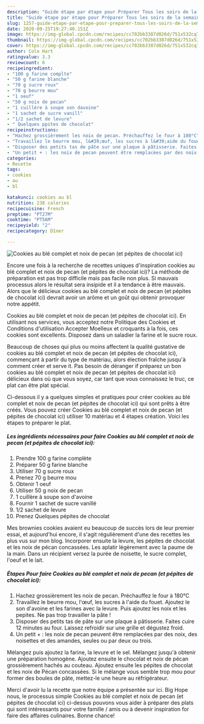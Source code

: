 ```yaml
---
description: "Guide étape par étape pour Préparer Tous les soirs de la semaine Cookies au blé complet et noix de pecan (et pépites de chocolat ici)"
title: "Guide étape par étape pour Préparer Tous les soirs de la semaine Cookies au blé complet et noix de pecan (et pépites de chocolat ici)"
slug: 1257-guide-etape-par-etape-pour-preparer-tous-les-soirs-de-la-semaine-cookies-au-ble-complet-et-noix-de-pecan-et-pepites-de-chocolat-ici
date: 2020-09-25T19:27:40.151Z
image: https://img-global.cpcdn.com/recipes/cc702bb3387d026d/751x532cq70/cookies-au-ble-complet-et-noix-de-pecan-et-pepites-de-chocolat-ici-photo-principale-de-la-recette.jpg
thumbnail: https://img-global.cpcdn.com/recipes/cc702bb3387d026d/751x532cq70/cookies-au-ble-complet-et-noix-de-pecan-et-pepites-de-chocolat-ici-photo-principale-de-la-recette.jpg
cover: https://img-global.cpcdn.com/recipes/cc702bb3387d026d/751x532cq70/cookies-au-ble-complet-et-noix-de-pecan-et-pepites-de-chocolat-ici-photo-principale-de-la-recette.jpg
author: Cole Hart
ratingvalue: 3.3
reviewcount: 6
recipeingredient:
- "100 g farine complte"
- "50 g farine blanche"
- "70 g sucre roux"
- "70 g beurre mou"
- "1 oeuf"
- "50 g noix de pecan"
- "1 cuillère à soupe son davoine"
- "1 sachet de sucre vanill"
- "1/2 sachet de levure"
- " Quelques ppites de chocolat"
recipeinstructions:
- "Hachez grossièrement les noix de pecan. Préchauffez le four à 180°C"
- "Travaillez le beurre mou, l&#39;œuf, les sucres à l&#39;aide du fouet. Ajoutez le son d&#39;avoine et les farines avec la levure. Puis ajoutez les noix et les pepites. Ne pas trop travailler la pâte !"
- "Disposer des petits tas de pâte sur une plaque à pâtisserie. Faites cuire 12 minutes au four. Laissez refroidir sur une grille et dégustez froid."
- "Un petit + : les noix de pecan peuvent être remplacées par des noix, des noisettes et des amandes, seules ou par deux ou trois."
categories:
- Recette
tags:
- cookies
- au
- bl

katakunci: cookies au bl 
nutrition: 238 calories
recipecuisine: French
preptime: "PT27M"
cooktime: "PT56M"
recipeyield: "2"
recipecategory: Dîner

---
```



![Cookies au blé complet et noix de pecan (et pépites de chocolat ici)](https://img-global.cpcdn.com/recipes/cc702bb3387d026d/751x532cq70/cookies-au-ble-complet-et-noix-de-pecan-et-pepites-de-chocolat-ici-photo-principale-de-la-recette.jpg)

Encore une fois à la recherche de recettes uniques d'inspiration cookies au blé complet et noix de pecan (et pépites de chocolat ici)? La méthode de préparation est pas trop difficile mais pas facile non plus. Si mauvais processus alors le résultat sera insipide et il a tendance à être mauvais. Alors que le délicieux cookies au blé complet et noix de pecan (et pépites de chocolat ici) devrait avoir un arôme et un goût qui obtenir provoquer notre appétit.

Cookies au blé complet et noix de pecan (et pépites de chocolat ici). En utilisant nos services, vous acceptez notre Politique des Cookies et Conditions d&#39;utilisation Accepter Moelleux et croquants à la fois, ces cookies sont excellents. Disposez dans un saladier la farine et le sucre roux.

Beaucoup de choses qui plus ou moins affectent la qualité gustative de cookies au blé complet et noix de pecan (et pépites de chocolat ici), commençant à partir du type de matériau, alors élection fraîche jusqu'à comment créer et serve it. Pas besoin de déranger if préparez un bon cookies au blé complet et noix de pecan (et pépites de chocolat ici) délicieux dans où que vous soyez, car tant que vous connaissez le truc, ce plat can être plat spécial.


Ci-dessous il y a quelques simples et pratiques pour créer cookies au blé complet et noix de pecan (et pépites de chocolat ici) qui sont prêts à être créés. Vous pouvez créer Cookies au blé complet et noix de pecan (et pépites de chocolat ici) utiliser 10 matériau et 4 étapes création. Voici les étapes to préparer le plat.

<!--inarticleads1-->

##### Les ingrédients nécessaires pour faire Cookies au blé complet et noix de pecan (et pépites de chocolat ici):

1. Prendre 100 g farine complète
1. Préparer 50 g farine blanche
1. Utiliser 70 g sucre roux
1. Prenez 70 g beurre mou
1. Obtenir 1 oeuf
1. Utiliser 50 g noix de pecan
1.  1 cuillère à soupe son d&#39;avoine
1. Fournir 1 sachet de sucre vanillé
1.  1/2 sachet de levure
1. Prenez  Quelques pépites de chocolat


Mes brownies cookies avaient eu beaucoup de succès lors de leur premier essai, et aujourd&#39;hui encore, il s&#39;agit régulièrement d&#39;une des recettes les plus vus sur mon blog. Incorporer ensuite la levure, les pépites de chocolat et les noix de pécan concassées. Les aplatir légèrement avec la paume de la main. Dans un récipient versez la purée de noisette, le sucre complet, l&#39;oeuf et le lait. 

<!--inarticleads2-->

##### Étapes Pour faire Cookies au blé complet et noix de pecan (et pépites de chocolat ici):

1. Hachez grossièrement les noix de pecan. Préchauffez le four à 180°C
1. Travaillez le beurre mou, l&#39;œuf, les sucres à l&#39;aide du fouet. Ajoutez le son d&#39;avoine et les farines avec la levure. Puis ajoutez les noix et les pepites. Ne pas trop travailler la pâte !
1. Disposer des petits tas de pâte sur une plaque à pâtisserie. Faites cuire 12 minutes au four. Laissez refroidir sur une grille et dégustez froid.
1. Un petit + : les noix de pecan peuvent être remplacées par des noix, des noisettes et des amandes, seules ou par deux ou trois.


Mélangez puis ajoutez la farine, la levure et le sel. Mélangez jusqu&#39;à obtenir une préparation homogène. Ajoutez ensuite le chocolat et noix de pécan grossièrement hachés au couteau. Ajoutez ensuite les pépites de chocolat et les noix de Pécan concassées. Si le mélange vous semble trop mou pour former des boules de pâte, mettez-le une heure au réfrigérateur. 


Merci d'avoir lu la recette que notre équipe a présentée sur ici. Big Hope nous, le processus simple Cookies au blé complet et noix de pecan (et pépites de chocolat ici) ci-dessus pouvons vous aider à préparer des plats qui sont intéressants pour votre famille / amis ou à devenir inspiration for faire des affaires culinaires. Bonne chance!
